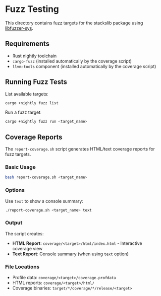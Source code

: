# Fuzz Testing

This directory contains fuzz targets for the stackslib package using [libfuzzer-sys](https://docs.rs/libfuzzer-sys/).

## Requirements

- Rust nightly toolchain
- `cargo-fuzz` (installed automatically by the coverage script)
- `llvm-tools` component (installed automatically by the coverage script)

## Running Fuzz Tests

List available targets:

```bash
cargo +nightly fuzz list
```

Run a fuzz target:

```bash
cargo +nightly fuzz run <target_name>
```

## Coverage Reports

The `report-coverage.sh` script generates HTML/text coverage reports for fuzz targets.

### Basic Usage

```bash
bash report-coverage.sh <target_name>
```

### Options

Use `text` to show a console summary:

```bash
./report-coverage.sh <target_name> text
```

### Output

The script creates:

- **HTML Report**: `coverage/<target>/html/index.html` - Interactive coverage view
- **Text Report**: Console summary (when using `text` option)

### File Locations

- Profile data: `coverage/<target>/coverage.profdata`
- HTML reports: `coverage/<target>/html/`
- Coverage binaries: `target/*/coverage/*/release/<target>`
